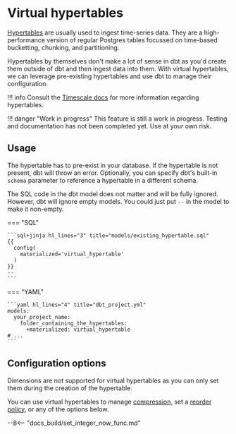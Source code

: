 # Virtual hypertables

[Hypertables](https://docs.timescale.com/use-timescale/latest/hypertables/about-hypertables/) are usually used to ingest time-series data. They are a high-performance version of regular Postgres tables focussed on time-based bucketting, chunking, and partitioning.

Hypertables by themselves don't make a lot of sense in dbt as you'd create them outside of dbt and then ingest data into them. With virtual hypertables, we can leverage pre-existing hypertables and use dbt to manage their configuration.

!!! info
    Consult the [Timescale docs](https://docs.timescale.com/use-timescale/latest/hypertables/about-hypertables/) for more information regarding hypertables.

!!! danger "Work in progress"
    This feature is still a work in progress. Testing and documentation has not been completed yet. Use at your own risk.

## Usage

The hypertable has to pre-exist in your database. If the hypertable is not present, dbt will throw an error. Optionally, you can specify dbt's built-in `schema` parameter to reference a hypertable in a different schema.

The SQL code in the dbt model does not matter and will be fully ignored. However, dbt will ignore empty models. You could just put `--` in the model to make it non-empty.

=== "SQL"

    ```sql+jinja hl_lines="3" title="models/existing_hypertable.sql"
    {{
      config(
        materialized='virtual_hypertable'
      )
    }}
    --
    ```

=== "YAML"

    ```yaml hl_lines="4" title="dbt_project.yml"
    models:
      your_project_name:
        folder_containing_the_hypertables:
          +materialized: virtual_hypertable
    # ...
    ```

## Configuration options

Dimensions are not supported for virtual hypertables as you can only set them during the creation of the hypertable.

You can use virtual hypertables to manage [compression](compression.md), set a [reorder policy](reorder-policies.md), or any of the options below.

--8<-- "docs_build/set_integer_now_func.md"
